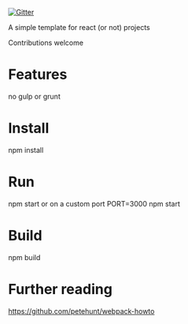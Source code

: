 [![Gitter](https://badges.gitter.im/Join%20Chat.svg)](https://gitter.im/macropodhq/webpack-skel?utm_source=badge&utm_medium=badge&utm_campaign=pr-badge&utm_content=badge)

A simple template for react (or not) projects

Contributions welcome


Features
=====


no gulp or grunt


Install
=====

npm install


Run
=====

npm start
or on a custom port PORT=3000 npm start

Build
=====

npm build


Further reading
=====

https://github.com/petehunt/webpack-howto
